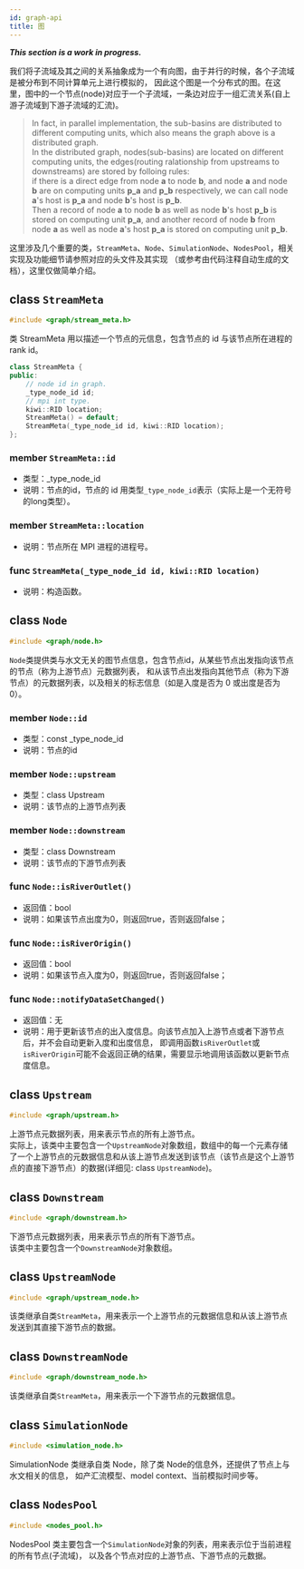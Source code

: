 ```yaml
---
id: graph-api
title: 图
---
```


***This section is a work in progress.***

我们将子流域及其之间的关系抽象成为一个有向图，由于并行的时候，各个子流域是被分布到不同计算单元上进行模拟的，
因此这个图是一个分布式的图。在这里，图中的一个节点(node)对应于一个子流域，一条边对应于一组汇流关系(自上游子流域到下游子流域的汇流)。
> In fact, in parallel implementation, the sub-basins are distributed to different computing units,
> which also means the graph above is a distributed graph.  
> In the distributed graph, nodes(sub-basins) are located on different computing units,
> the edges(routing ralationship from upstreams to downstreams) are stored by folloing rules:  
> if there is a direct edge from node **a** to node **b**,
> and node **a** and node **b** are on computing units **p_a** and **p_b** respectively,
> we can call node **a**'s host is  **p_a** and node **b**'s host is  **p_b**.  
> Then a record of node **a** to node **b** as well as node **b**'s host **p_b** is stored on computing unit **p_a**,
> and another record of node **b** from node **a** as well as node **a**'s host **p_a** is stored on computing unit **p_b**.

这里涉及几个重要的类，`StreamMeta`、`Node`、`SimulationNode`、`NodesPool`，相关实现及功能细节请参照对应的头文件及其实现
（或参考由代码注释自动生成的文档），这里仅做简单介绍。

## class `StreamMeta`
```cpp
#include <graph/stream_meta.h>
```
类 StreamMeta 用以描述一个节点的元信息，包含节点的 id 与该节点所在进程的 rank id。
```cpp
class StreamMeta {
public:
    // node id in graph.
    _type_node_id id;
    // mpi int type.
    kiwi::RID location;
    StreamMeta() = default;
    StreamMeta(_type_node_id id, kiwi::RID location);
};
```
### member `StreamMeta::id`
- 类型：_type_node_id
- 说明：节点的id，节点的 id 用类型`_type_node_id`表示（实际上是一个无符号的long类型）。

### member `StreamMeta::location`
- 说明：节点所在 MPI 进程的进程号。

### func `StreamMeta(_type_node_id id, kiwi::RID location)`
- 说明：构造函数。

## class `Node`
```cpp
#include <graph/node.h>
```
`Node`类提供类与水文无关的图节点信息，包含节点id，从某些节点出发指向该节点的节点（称为上游节点）元数据列表，
和从该节点出发指向其他节点（称为下游节点）的元数据列表，以及相关的标志信息（如是入度是否为 0 或出度是否为 0）。

### member `Node::id`
- 类型：const _type_node_id
- 说明：节点的id

### member `Node::upstream`
- 类型：class Upstream
- 说明：该节点的上游节点列表

### member `Node::downstream`
- 类型：class Downstream
- 说明：该节点的下游节点列表
  
### func `Node::isRiverOutlet()`
- 返回值：bool
- 说明：如果该节点出度为0，则返回true，否则返回false；

### func `Node::isRiverOrigin()`
- 返回值：bool
- 说明：如果该节点入度为0，则返回true，否则返回false；

### func `Node::notifyDataSetChanged()`
- 返回值：无
- 说明：用于更新该节点的出入度信息。向该节点加入上游节点或者下游节点后，并不会自动更新入度和出度信息，
    即调用函数`isRiverOutlet`或`isRiverOrigin`可能不会返回正确的结果，需要显示地调用该函数以更新节点度信息。

## class `Upstream`
```cpp
#include <graph/upstream.h>
```
上游节点元数据列表，用来表示节点的所有上游节点。  
实际上，该类中主要包含一个`UpstreamNode`对象数组，数组中的每一个元素存储了一个上游节点的元数据信息和从该上游节点发送到该节点（该节点是这个上游节点的直接下游节点）的数据(详细见: class `UpstreamNode`)。

## class `Downstream`
```cpp
#include <graph/downstream.h>
```
下游节点元数据列表，用来表示节点的所有下游节点。  
该类中主要包含一个`DownstreamNode`对象数组。

## class `UpstreamNode`
```cpp
#include <graph/upstream_node.h>
```
该类继承自类`StreamMeta`，用来表示一个上游节点的元数据信息和从该上游节点发送到其直接下游节点的数据。

## class `DownstreamNode`
```cpp
#include <graph/downstream_node.h>
```
该类继承自类`StreamMeta`，用来表示一个下游节点的元数据信息。

## class `SimulationNode`
```cpp
#include <simulation_node.h>
```
SimulationNode 类继承自类 Node，除了类 Node的信息外，还提供了节点上与水文相关的信息，
如产汇流模型、model context、当前模拟时间步等。

## class `NodesPool`
```cpp
#include <nodes_pool.h>
```
NodesPool 类主要包含一个`SimulationNode`对象的列表，用来表示位于当前进程的所有节点(子流域)，
以及各个节点对应的上游节点、下游节点的元数据。
